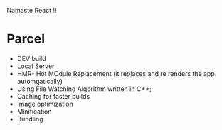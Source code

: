 Namaste React !!

# Parcel
- DEV build
- Local Server
- HMR- Hot MOdule Replacement (it replaces and re renders the app automqatically)
- Using File Watching Algorithm written in C++;
- Caching for faster builds
- Image optimization
- Minification
- Bundling